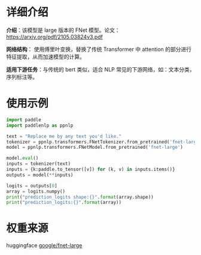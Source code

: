 # 详细介绍
**介绍**：该模型是 large 版本的 FNet 模型。论文：https://arxiv.org/pdf/2105.03824v3.pdf

**网络结构**： 使用傅里叶变换，替换了传统 Transformer 中 attention 的部分进行特征提取，从而加速模型的计算。

**适用下游任务**：与传统的 bert 类似，适合 NLP 常见的下游网络，如：文本分类，序列标注等。

# 使用示例

```python
import paddle
import paddlenlp as ppnlp

text = "Replace me by any text you'd like."
tokenizer = ppnlp.transformers.FNetTokenizer.from_pretrained('fnet-large')
model = ppnlp.transformers.FNetModel.from_pretrained('fnet-large')

model.eval()
inputs = tokenizer(text)
inputs = {k:paddle.to_tensor([v]) for (k, v) in inputs.items()}
outputs = model(**inputs)

logits = outputs[0]
array = logits.numpy()
print("prediction_logits shape:{}".format(array.shape))
print("prediction_logits:{}".format(array))
```

# 权重来源

huggingface [google/fnet-large](https://huggingface.co/google/fnet-large/tree/main)
